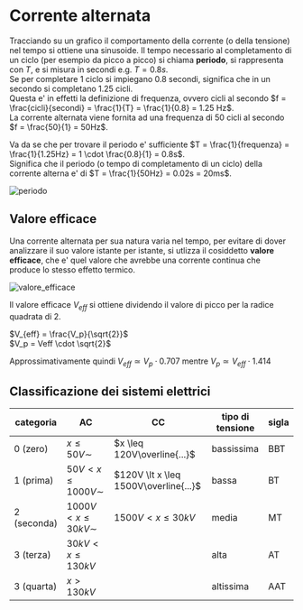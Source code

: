 # Corrente alternata 

Tracciando su un grafico il comportamento della corrente (o della tensione) nel tempo si ottiene una sinusoide.
Il tempo necessario al completamento di un ciclo (per esempio da picco a picco) si chiama **periodo**, si rappresenta con $T$, e si misura in secondi e.g. $T = 0.8s$.  
Se per completare $1$ ciclo si impiegano $0.8$ secondi, significa che in un secondo si completano $1.25$ cicli.  
Questa e' in effetti la definizione di frequenza, ovvero cicli al secondo $f = \frac{cicli}{secondi} = \frac{1}{T} = \frac{1}{0.8} = 1.25 Hz$.  
La corrente alternata viene fornita ad una frequenza di $50$ cicli al secondo $f = \frac{50}{1} = 50Hz$.  

Va da se che per trovare il periodo e' sufficiente $T = \frac{1}{frequenza} = \frac{1}{1.25Hz} = 1 \cdot \frac{0.8}{1} = 0.8s$.  
Significa che il periodo (o tempo di completamento di un ciclo) della corrente alterna e' di $T = \frac{1}{50Hz} = 0.02s = 20ms$.

![periodo](https://user-images.githubusercontent.com/7195133/195782788-20176d0f-41f1-4095-9c3f-170160c01631.png)  



## Valore efficace  

Una corrente alternata per sua natura varia nel tempo, per evitare di dover analizzare il suo valore istante per istante, si utlizza il cosiddetto **valore efficace**, che e' quel valore che avrebbe una corrente continua che produce lo stesso effetto termico.  

![valore_efficace](https://user-images.githubusercontent.com/7195133/195953368-c68f168e-acb4-479c-9a65-138f53186909.png)  

Il valore efficace $V_{eff}$ si ottiene dividendo il valore di picco per la radice quadrata di 2.  

$V_{eff} = \frac{V_p}{\sqrt{2}}$  
$V_p = Veff \cdot \sqrt{2}$

Approssimativamente quindi $V_{eff} \simeq V_p \cdot 0.707$ mentre $V_p \simeq V_{eff} \cdot 1.414$


## Classificazione dei sistemi elettrici  

 |categoria|AC|CC|tipo di tensione|sigla|
 |--|--|--|--|--|
 |0 (zero)|$x \leq 50V\sim$|$x \leq 120V\overline{...}$|bassissima|BBT|
 |1 (prima)|$50V \lt x \leq 1000V\sim$|$120V \lt x \leq 1500V\overline{...}$|bassa|BT|
 |2 (seconda)|$1000V \lt x \leq 30kV\sim$|$1500V \lt x \leq 30kV$|media|MT
 |3 (terza)|$30kV \lt x \leq 130kV$||alta|AT|
 |3 (quarta)|$x \gt 130kV$||altissima|AAT|

